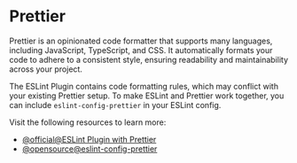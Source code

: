 # Prettier

Prettier is an opinionated code formatter that supports many languages, including JavaScript, TypeScript, and CSS. It automatically formats your code to adhere to a consistent style, ensuring readability and maintainability across your project. 

The ESLint Plugin contains code formatting rules, which may conflict with your existing Prettier setup. To make ESLint and Prettier work together, you can include `eslint-config-prettier` in your ESLint config.

Visit the following resources to learn more:

- [@official@ESLint Plugin with Prettier](https://nextjs.org/docs/app/api-reference/config/eslint#with-prettier)
- [@opensource@eslint-config-prettier](https://github.com/prettier/eslint-config-prettier)
